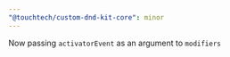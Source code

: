```yaml
---
"@touchtech/custom-dnd-kit-core": minor
---
```


Now passing `activatorEvent` as an argument to `modifiers`
